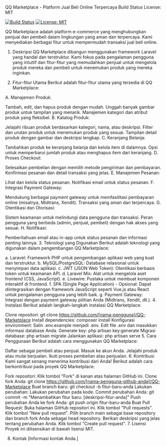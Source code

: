 QQ Marketplace - Platform Jual Beli Online Terpercaya
Build Status License: MIT

[![Build Status](https://img.shields.io/badge/Build-Passing-green?style=flat-square)](https://github.com/[nama-pengguna]/QQ-Marketplace)
[![License: MIT](https://img.shields.io/badge/License-MIT-yellow.svg)](https://opensource.org/licenses/MIT)

QQ Marketplace adalah platform e-commerce yang menghubungkan penjual dan pembeli dalam lingkungan yang aman dan terpercaya. Kami menyediakan berbagai fitur untuk mempermudah transaksi jual beli online.

1. Deskripsi
QQ Marketplace dibangun menggunakan framework Laravel yang handal dan terstruktur. Kami fokus pada pengalaman pengguna yang intuitif dan fitur-fitur yang memudahkan penjual untuk mengelola produk mereka dan pembeli untuk menemukan produk yang mereka inginkan.

2. Fitur-fitur Utama
Berikut adalah fitur-fitur utama yang tersedia di QQ Marketplace:

A. Manajemen Produk:

Tambah, edit, dan hapus produk dengan mudah. Unggah banyak gambar produk untuk tampilan yang menarik. Manajemen kategori dan atribut produk yang fleksibel.
B. Katalog Produk:

Jelajahi ribuan produk berdasarkan kategori, nama, atau deskripsi. Filter dan urutan produk untuk menemukan produk yang sesuai. Tampilan detail produk dengan gambar dan deskripsi lengkap.
C. Keranjang Belanja:

Tambahkan produk ke keranjang belanja dan kelola item di dalamnya. Opsi untuk memperbarui jumlah produk atau menghapus item dari keranjang.
D. Proses Checkout:

Selesaikan pembelian dengan memilih metode pengiriman dan pembayaran. Konfirmasi pesanan dan detail transaksi yang jelas.
E. Manajemen Pesanan:

Lihat dan kelola status pesanan. Notifikasi email untuk status pesanan.
F. Integrasi Payment Gateway:

Mendukung berbagai payment gateway untuk memfasilitasi pembayaran online (misalnya, Midtrans, Xendit). Transaksi yang aman dan terpercaya.
G. Otentikasi dan Otorisasi:

Sistem keamanan untuk melindungi data pengguna dan transaksi. Peran pengguna yang berbeda (admin, penjual, pembeli) dengan hak akses yang sesuai.
H. Notifikasi:

Pemberitahuan email atau in-app untuk status pesanan dan informasi penting lainnya.
3. Teknologi yang Digunakan
Berikut adalah teknologi yang digunakan dalam pengembangan QQ Marketplace:

a. Laravel: Framework PHP untuk pengembangan aplikasi web yang kuat dan terstruktur. b. MySQL/PostgreSQL: Database relasional untuk menyimpan data aplikasi. c. JWT (JSON Web Token): Otentikasi berbasis token untuk keamanan API. d. Laravel Mix: Alat untuk mengelola aset frontend (CSS, JavaScript). e. Livewire: Pustaka untuk membuat komponen interaktif di frontend. f. SPA (Single Page Application) - Opsional: Dapat diintegrasikan dengan framework JavaScript seperti Vue.js atau React untuk pengalaman pengguna yang lebih baik. g. Payment Gateway: Integrasi dengan payment gateway pilihan Anda (Midtrans, Xendit, dll.).
4. Instalasi
Berikut adalah langkah-langkah instalasi QQ Marketplace:

Clone repositori: git clone https://github.com/[nama-pengguna]/QQ-Marketplace Install dependencies: composer install Konfigurasi environment:
Salin .env.example menjadi .env. Edit file .env dan masukkan informasi database Anda.
Generate key: php artisan key:generate Migrasi database: php artisan migrate Jalankan aplikasi: php artisan serve
5. Cara Penggunaan
Berikut adalah cara menggunakan QQ Marketplace:

Daftar sebagai pembeli atau penjual. Masuk ke akun Anda. Jelajahi produk atau mulai berjualan. Ikuti proses pembelian atau penjualan.
6. Kontribusi
Kami sangat senang menerima kontribusi dari Anda! Berikut adalah cara berkontribusi pada proyek QQ Marketplace:

Fork repositori: Klik tombol "Fork" di kanan atas halaman GitHub ini. Clone fork Anda: git clone https://github.com/[nama-pengguna-github-anda]/QQ-Marketplace Buat branch baru: git checkout -b fitur-baru-anda Lakukan perubahan: Lakukan perubahan pada kode. Commit perubahan Anda: git commit -m "Menambahkan fitur baru: [deskripsi-fitur-anda]" Push perubahan Anda ke fork Anda: git push origin fitur-baru-anda Buat Pull Request:
Buka halaman GitHub repositori ini. Klik tombol "Pull requests". Klik tombol "New pull request". Pilih branch main sebagai base repository dan branch fork Anda sebagai head repository. Berikan deskripsi yang jelas tentang perubahan Anda. Klik tombol "Create pull request".
7. Lisensi
Proyek ini dilisensikan di bawah lisensi MIT.

8. Kontak
[Informasi kontak Anda.]
